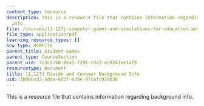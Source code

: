 ```yaml
---
content_type: resource
description: This is a resource file that contains information regarding background
  info.
file: /courses/11-127j-computer-games-and-simulations-for-education-and-exploration-spring-2015/3b886cd25daa6d2f639e97cafc929b30_MIT11_127JS15_DC_info.pdf
file_type: application/pdf
learning_resource_types: []
ocw_type: OCWFile
parent_title: Student Games
parent_type: CourseSection
parent_uid: 7c3cdcb8-8ea1-7296-cda3-ec9241ee1af9
resourcetype: Document
title: 11.127J Divide and Conquer Background Info
uid: 3b886cd2-5daa-6d2f-639e-97cafc929b30
---
```

This is a resource file that contains information regarding background info.

